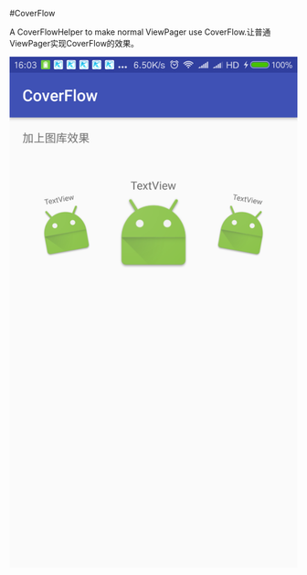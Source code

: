 #CoverFlow

A CoverFlowHelper to make normal ViewPager use CoverFlow.让普通ViewPager实现CoverFlow的效果。

![device-2017-02-15-160356](/graphics/device-2017-02-15-160356.png)